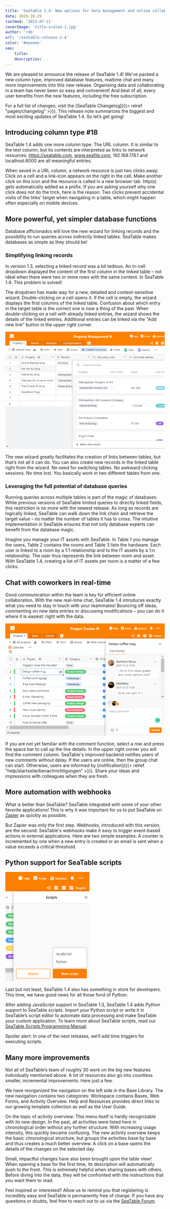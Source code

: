 ```yaml
---
title: 'SeaTable 1.4: New options for data management and online collaboration - SeaTable'
date: 2020-10-29
lastmod: '2023-07-11'
coverImage: 'title-scaled-1.jpg'
author: 'rdb'
url: '/seatable-release-1-4'
color: '#eeeeee'
seo:
    title:
    description:
---
```


We are pleased to announce the release of SeaTable 1.4! We've packed a new column type, improved database features, realtime chat and many more improvements into this new release. Organising data and collaborating in a team has never been so easy and convenient! And best of all, every user benefits from the new features, including the free subscription.

For a full list of changes, visit the [SeaTable Changelog]({{< relref "pages/changelog" >}}). This release note summarizes the biggest and most exciting updates of SeaTable 1.4. So let’s get going!

## Introducing column type #18

SeaTable 1.4 adds one more column type: The URL column. It is similar to the text column, but its contents are interpreted as links to network resources: https://seatable.com, www.seafile.com, 192.168.178.1 and localhost:8000 are all meaningful entries.

When saved in a URL column, a network resource is just two clicks away: Click on a cell and a link-icon appears on the right in the cell. Make another click on this icon and the resource is called in a new browser tab. http(s) gets automatically added as a prefix. If you are asking yourself why one click does not do the trick, here is the reason: Two clicks prevent accidental visits of the links’ target when navigating in a table, which might happen often especially on mobile devices.

## More powerful, yet simpler database functions

Database afficionados will love the new wizard for linking records and the possibility to run queries across indirectly linked tables. SeaTable makes databases as simple as they should be!

### Simplifying linking records

In version 1.3, selecting a linked record was a bit tedious. An in-cell dropdown displayed the content of the first column in the linked table – not ideal when there were two or more rows with the same content. In SeaTable 1.4: This problem is solved!

The dropdown has made way for a new, detailed and context-sensitive wizard. Double-clicking on a cell opens it. If the cell is empty, the wizard displays the first columns of the linked table. Confusion about which entry in the target table is the correct one is now a thing of the past. When double-clicking on a cell with already linked entries, the wizard shows the details of the linked entries. Additional entries can be linked via the "Add new link" button in the upper right corner.

![New wizard for link to other records columns](linking-dialog.png)

The new wizard greatly facilitates the creation of links between tables, but that’s not all it can do. You can also create new records in the linked table right from the wizard. No need for switching tables. No awkward clicking sessions. No time lost. You basically work in two different tables from one.

### Leveraging the full potential of database queries

Running queries across multiple tables is part of the magic of databases. While previous versions of SeaTable limited queries to directly linked fields, this restriction is no more with the newest release. As long as records are logically linked, SeaTable can walk down the link chain and retrieve the target value – no matter the number of tables it has to cross. The intuitive implementation in SeaTable ensures that not only database experts can benefit from the database magic.

Imagine you manage your IT assets with SeaTable. In Table 1 you manage the users, Table 2 contains the rooms and Table 3 lists the hardware. Each user is linked to a room by a 1:1 relationship and to the IT assets by a 1:n relationship. The user thus represents the link between room and asset. With SeaTable 1.4, creating a list of IT assets per room is a matter of a few clicks.

## Chat with coworkers in real-time

Good communication within the team is key for efficient online collaboration. With the new real-time chat, SeaTable 1.4 introduces exactly what you need to stay in touch with your teammates! Bouncing off ideas, commenting on new data entries or discussing modifications – you can do it where it is easiest: right with the data.

![Real-time chat in comments](comment-chat.png)

If you are not yet familiar with the comment function, select a row and press the space bar to call up the line details. In the upper right corner you will find the comment column. SeaTable's improved backend notifies users of new comments without delay. If the users are online, then the group chat can start. Otherwise, users are informed by [notification]({{< relref "help/startseite/benachrichtigungen" >}}). Share your ideas and impressions with colleagues when they are fresh.

## More automation with webhooks

What is better than SeaTable? SeaTable integrated with some of your other favorite applications! This is why it was important for us to put SeaTable on [Zapier](https://zapier.com/apps/seatable/integrations) as quickly as possible.

But Zapier was only the first step. Webhooks, introduced with this version, are the second. SeaTable's webhooks make it easy to trigger event-based actions in external applications. Here are two simple examples: A counter is incremented by one when a new entry is created or an email is sent when a value exceeds a critical threshold.

## Python support for SeaTable scripts

![Python support in SeaTable scripts](python.png)

Last but not least, SeaTable 1.4 also has something in store for developers. This time, we have good news for all those fond of Python.

After adding JavaScript support in SeaTable 1.3, SeaTable 1.4 adds Python support to SeaTable scripts. Import your Python script or write it in SeaTable’s script editor to automate data processing and make SeaTable your custom application. To learn more about SeaTable scripts, read our [SeaTable Scripts Programming Manual](https://developer.seatable.com/scripts/).

Spoiler alert: In one of the next releases, we’ll add time triggers for executing scripts.

## Many more improvements

Not all of SeaTable’s team of roughly 30 work on the big new features individually mentioned above. A lot of resources also go into countless smaller, incremental improvements. Here just a few.

We have reorganized the navigation on the left side in the Base Library. The new navigation contains two categories: Workspace contains Bases, Web Forms, and Activity Overview. Help and Resources provides direct links to our growing template collection as well as the User Guide.

On the topic of activity overview: This menu itself is hardly recognizable with its new design. In the past, all activities were listed here in chronological order without any further structure. With increasing usage intensity, this quickly became confusing. The new activity overview keeps the basic chronological structure, but groups the activities base by base and thus creates a much better overview. A click on a base opens the details of the changes on the selected day.

Small, impactful changes have also been brought upon the table view! When opening a base for the first time, its description will automatically push to the front. This is extremely helpful when sharing bases with others. Before diving into the data, they will be confronted with the instructions that you want them to read.

Feel inspired or interested? Allow us to remind you that registering is incredibly easy and SeaTable is permanently free of charge. If you have any questions or doubts, feel free to reach out to us via the [SeaTable Forum](https://forum.seatable.com).
